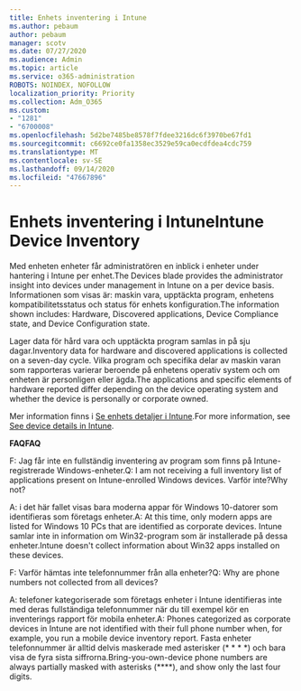 ```yaml
---
title: Enhets inventering i Intune
ms.author: pebaum
author: pebaum
manager: scotv
ms.date: 07/27/2020
ms.audience: Admin
ms.topic: article
ms.service: o365-administration
ROBOTS: NOINDEX, NOFOLLOW
localization_priority: Priority
ms.collection: Adm_O365
ms.custom:
- "1281"
- "6700008"
ms.openlocfilehash: 5d2be7485be8578f7fdee3216dc6f3970be67fd1
ms.sourcegitcommit: c6692ce0fa1358ec3529e59ca0ecdfdea4cdc759
ms.translationtype: MT
ms.contentlocale: sv-SE
ms.lasthandoff: 09/14/2020
ms.locfileid: "47667896"
---
```

# <a name="intune-device-inventory"></a><span data-ttu-id="c886e-102">Enhets inventering i Intune</span><span class="sxs-lookup"><span data-stu-id="c886e-102">Intune Device Inventory</span></span>

<span data-ttu-id="c886e-103">Med enheten enheter får administratören en inblick i enheter under hantering i Intune per enhet.</span><span class="sxs-lookup"><span data-stu-id="c886e-103">The Devices blade provides the administrator insight into devices under management in Intune on a per device basis.</span></span> <span data-ttu-id="c886e-104">Informationen som visas är: maskin vara, upptäckta program, enhetens kompatibilitetsstatus och status för enhets konfiguration.</span><span class="sxs-lookup"><span data-stu-id="c886e-104">The information shown includes: Hardware, Discovered applications, Device Compliance state, and Device Configuration state.</span></span>

<span data-ttu-id="c886e-105">Lager data för hård vara och upptäckta program samlas in på sju dagar.</span><span class="sxs-lookup"><span data-stu-id="c886e-105">Inventory data for hardware and discovered applications is collected on a seven-day cycle.</span></span> <span data-ttu-id="c886e-106">Vilka program och specifika delar av maskin varan som rapporteras varierar beroende på enhetens operativ system och om enheten är personligen eller ägda.</span><span class="sxs-lookup"><span data-stu-id="c886e-106">The applications and specific elements of hardware reported differ depending on the device operating system and whether the device is personally or corporate owned.</span></span>

<span data-ttu-id="c886e-107">Mer information finns i [Se enhets detaljer i Intune](https://docs.microsoft.com/intune/device-inventory).</span><span class="sxs-lookup"><span data-stu-id="c886e-107">For more information, see [See device details in Intune](https://docs.microsoft.com/intune/device-inventory).</span></span>

<span data-ttu-id="c886e-108">**FAQ**</span><span class="sxs-lookup"><span data-stu-id="c886e-108">**FAQ**</span></span>

<span data-ttu-id="c886e-109">F: Jag får inte en fullständig inventering av program som finns på Intune-registrerade Windows-enheter.</span><span class="sxs-lookup"><span data-stu-id="c886e-109">Q: I am not receiving a full inventory list of applications present on Intune-enrolled Windows devices.</span></span> <span data-ttu-id="c886e-110">Varför inte?</span><span class="sxs-lookup"><span data-stu-id="c886e-110">Why not?</span></span>

<span data-ttu-id="c886e-111">A: i det här fallet visas bara moderna appar för Windows 10-datorer som identifieras som företags enheter.</span><span class="sxs-lookup"><span data-stu-id="c886e-111">A: At this time, only modern apps are listed for Windows 10 PCs that are identified as corporate devices.</span></span> <span data-ttu-id="c886e-112">Intune samlar inte in information om Win32-program som är installerade på dessa enheter.</span><span class="sxs-lookup"><span data-stu-id="c886e-112">Intune doesn't collect information about Win32 apps installed on these devices.</span></span>

<span data-ttu-id="c886e-113">F: Varför hämtas inte telefonnummer från alla enheter?</span><span class="sxs-lookup"><span data-stu-id="c886e-113">Q: Why are phone numbers not collected from all devices?</span></span>

<span data-ttu-id="c886e-114">A: telefoner kategoriserade som företags enheter i Intune identifieras inte med deras fullständiga telefonnummer när du till exempel kör en inventerings rapport för mobila enheter.</span><span class="sxs-lookup"><span data-stu-id="c886e-114">A: Phones categorized as corporate devices in Intune are not identified with their full phone number when, for example, you run a mobile device inventory report.</span></span> <span data-ttu-id="c886e-115">Fasta enheter telefonnummer är alltid delvis maskerade med asterisker (\* \* \* \*) och bara visa de fyra sista siffrorna.</span><span class="sxs-lookup"><span data-stu-id="c886e-115">Bring-you-own-device phone numbers are always partially masked with asterisks (\*\*\*\*), and show only the last four digits.</span></span>
